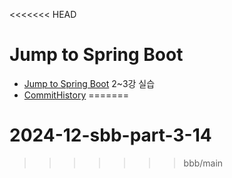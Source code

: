 <<<<<<< HEAD
# Jump to Spring Boot

- [Jump to Spring Boot](https://wikidocs.net/160024) 2~3강 실습
- [CommitHistory](https://github.com/kwonkiyong0059/sbb/commits/main/)
=======
# 2024-12-sbb-part-3-14
>>>>>>> bbb/main
